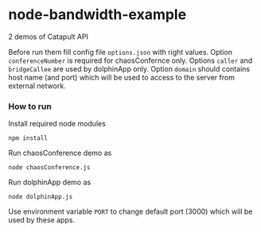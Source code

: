 node-bandwidth-example
======================

2 demos of Catapult API

Before run them fill config file `options.json` with right values.
Option `conferenceNumber` is required for chaosConfernce only.
Options `caller` and `bridgeCallee` are used by dolphinApp only.
Option `domain` should contains host name (and port) which will be used to access to the server from external network.

### How to run

Install required node modules

```
npm install
```

Run chaosConference demo as

```
node chaosConference.js
```

Run dolphinApp demo as

```
node dolphinApp.js
```

Use environment variable `PORT` to change default port (3000) which will be used by these apps.
